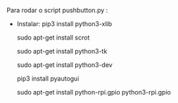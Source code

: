 Para rodar o script pushbutton.py :

- Instalar:
    pip3 install python3-xlib

    sudo apt-get install scrot

    sudo apt-get install python3-tk

    sudo apt-get install python3-dev

    pip3 install pyautogui

    sudo apt-get install python-rpi.gpio python3-rpi.gpio


<!-- [![raspberry_pushbutton](raspberry_pushbutton.jpg](https://raspberrypihq.com/use-a-push-button-with-raspberry-pi-gpio/) -->
